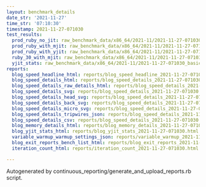 ```yaml
---
layout: benchmark_details
date_str: '2021-11-27'
time_str: '07:10:30'
timestamp: 2021-11-27-071030
test_results:
  prod_ruby_no_jit: raw_benchmark_data/x86_64/2021-11/2021-11-27-071030_basic_benchmark_prod_ruby_no_jit.json
  prod_ruby_with_mjit: raw_benchmark_data/x86_64/2021-11/2021-11-27-071030_basic_benchmark_prod_ruby_with_mjit.json
  prod_ruby_with_yjit: raw_benchmark_data/x86_64/2021-11/2021-11-27-071030_basic_benchmark_prod_ruby_with_yjit.json
  ruby_30_with_mjit: raw_benchmark_data/x86_64/2021-11/2021-11-27-071030_basic_benchmark_ruby_30_with_mjit.json
  yjit_stats: raw_benchmark_data/x86_64/2021-11/2021-11-27-071030_basic_benchmark_yjit_stats.json
reports:
  blog_speed_headline_html: reports/blog_speed_headline_2021-11-27-071030.html
  blog_speed_details_html: reports/blog_speed_details_2021-11-27-071030.html
  blog_speed_details_raw_details_html: reports/blog_speed_details_2021-11-27-071030.raw_details.html
  blog_speed_details_svg: reports/blog_speed_details_2021-11-27-071030.svg
  blog_speed_details_head_svg: reports/blog_speed_details_2021-11-27-071030.head.svg
  blog_speed_details_back_svg: reports/blog_speed_details_2021-11-27-071030.back.svg
  blog_speed_details_micro_svg: reports/blog_speed_details_2021-11-27-071030.micro.svg
  blog_speed_details_tripwires_json: reports/blog_speed_details_2021-11-27-071030.tripwires.json
  blog_speed_details_csv: reports/blog_speed_details_2021-11-27-071030.csv
  blog_memory_details_html: reports/blog_memory_details_2021-11-27-071030.html
  blog_yjit_stats_html: reports/blog_yjit_stats_2021-11-27-071030.html
  variable_warmup_warmup_settings_json: reports/variable_warmup_2021-11-27-071030.warmup_settings.json
  blog_exit_reports_bench_list_html: reports/blog_exit_reports_2021-11-27-071030.bench_list.html
  iteration_count_html: reports/iteration_count_2021-11-27-071030.html

---
```

Autogenerated by continuous_reporting/generate_and_upload_reports.rb script.
